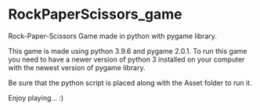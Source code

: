 # RockPaperScissors_game
Rock-Paper-Scissors Game made in python with pygame library.

This game is made using python 3.9.6 and pygame 2.0.1.
To run this game you need to have a newer version of python 3 installed on your computer with the newest version of pygame library.

Be sure that the python script is placed along with the Asset folder to run it.

Enjoy playing... :)
